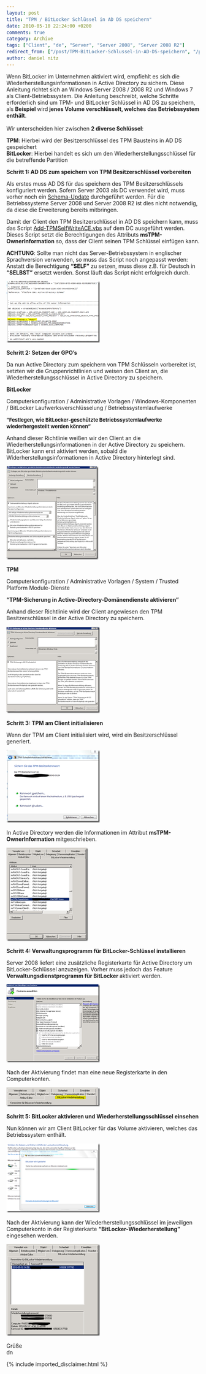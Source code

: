 ```yaml
---
layout: post
title: "TPM / BitLocker Schlüssel in AD DS speichern"
date: 2010-05-10 22:24:00 +0200
comments: true
category: Archive
tags: ["Client", "de", "Server", "Server 2008", "Server 2008 R2"]
redirect_from: ["/post/TPM-BitLocker-Schlussel-in-AD-DS-speichern", "/post/tpm-bitlocker-schlussel-in-ad-ds-speichern"]
author: daniel nitz
---
```

<!-- more -->
<p>Wenn BitLocker im Unternehmen aktiviert wird, empfiehlt es sich die Wiederherstellungsinformationen in Active Directory zu sichern. Diese Anleitung richtet sich an Windows Server 2008 / 2008 R2 und Windows 7 als Client-Betriebssystem. Die Anleitung beschreibt, welche Schritte erforderlich sind um TPM- und BitLocker Schl&uuml;ssel in AD DS zu speichern, als <strong>Beispiel </strong>wird<strong> jenes Volume verschl&uuml;sselt, welches das Betriebssystem enth&auml;lt</strong>. <br /> <br />Wir unterscheiden hier zwischen <strong>2 diverse Schl&uuml;ssel</strong>:</p>
<p><strong>TPM</strong>: Hierbei wird der Besitzerschl&uuml;ssel des TPM Bausteins in AD DS gespeichert <br /><strong>BitLocker</strong>: Hierbei handelt es sich um den Wiederherstellungsschl&uuml;ssel f&uuml;r die betreffende Partition</p>
<p><strong>Schritt 1: AD DS zum speichern von TPM Besitzerschl&uuml;ssel vorbereiten</strong></p>
<p>Als erstes muss AD DS f&uuml;r das speichern des TPM Besitzerschl&uuml;ssels konfiguriert werden. Sofern Server 2003 als DC verwendet wird, muss vorher noch ein <a href="http://technet.microsoft.com/en-us/library/dd875529(WS.10).aspx" target="_blank">Schema-Update</a> durchgef&uuml;hrt werden. F&uuml;r die Betriebssysteme Server 2008 und Server 2008 R2 ist dies nicht notwendig, da diese die Erweiterung bereits mitbringen.</p>
<p>Damit der Client den TPM Besitzerschl&uuml;ssel in AD DS speichern kann, muss das Script <a href="http://gallery.technet.microsoft.com/ScriptCenter/en-us/b4dee016-053e-4aa3-a278-3cebf70d1191" target="_blank">Add-TPMSelfWriteACE.vbs</a> auf dem DC ausgef&uuml;hrt werden. Dieses Script setzt die Berechtigungen des Attributs <strong>msTPM-OwnerInformation</strong> so, dass der Client seinen TPM Schl&uuml;ssel einf&uuml;gen kann.</p>
<p><strong>ACHTUNG</strong>: Sollte man nicht das Server-Betriebssystem in englischer Sprachversion verwenden, so muss das Script noch angepasst werden: Anstatt die Berechtigung <strong>&ldquo;SELF&rdquo;</strong> zu setzen, muss diese z.B. f&uuml;r Deutsch in <strong>&ldquo;SELBST&rdquo;</strong> ersetzt werden. Sonst l&auml;uft das Script nicht erfolgreich durch.</p>
<p><a href="/assets/archive/image_113.png" target="_blank"><img style="display: inline; border: 0px;" title="image" src="/assets/archive/image_thumb_113.png" alt="image" width="244" height="161" border="0" /></a></p>
<p><strong>Schritt 2: Setzen der GPO&rsquo;s</strong></p>
<p>Da nun Active Directory zum speichern von TPM Schl&uuml;sseln vorbereitet ist, setzten wir die Gruppenrichtlinien und weisen den Client an, die Wiederherstellungsschl&uuml;ssel in Active Directory zu speichern.</p>
<p><strong>BitLocker</strong></p>
<p>Computerkonfiguration / Administrative Vorlagen / Windows-Komponenten / BitLocker Laufwerksverschl&uuml;sselung / Betriebssystemlaufwerke</p>
<p><span style="font-size: small;"><strong>&rdquo;Festlegen, wie BitLocker-gesch&uuml;tzte Betriebssystemlaufwerke wiederhergestellt werden k&ouml;nnen&rdquo;</strong></span></p>
<p>Anhand dieser Richtlinie wei&szlig;en wir den Client an die Wiederherstellungsinformationen in der Active Directory zu speichern. BitLocker kann erst aktiviert werden, sobald die Widerherstellungsinformationen in Active Directory hinterlegt sind.</p>
<p><a href="/assets/archive/image_114.png" target="_blank"><img style="display: inline; border: 0px;" title="image" src="/assets/archive/image_thumb_114.png" alt="image" width="240" height="244" border="0" /></a></p>
<p><strong>TPM</strong></p>
<p>Computerkonfiguration / Administrative Vorlagen / System / Trusted Platform Module-Dienste</p>
<p><strong>&ldquo;TPM-Sicherung in Active-Directory-Dom&auml;nendienste aktivieren&rdquo;</strong></p>
<p>Anhand dieser Richtlinie wird der Client angewiesen den TPM Besitzerschl&uuml;ssel in der Active Directory zu speichern.</p>
<p><a href="/assets/archive/image_115.png" target="_blank"><img style="display: inline; border: 0px;" title="image" src="/assets/archive/image_thumb_115.png" alt="image" width="244" height="226" border="0" /></a></p>
<p><strong>Schritt 3: TPM am Client initialisieren</strong></p>
<p>Wenn der TPM am Client initialisiert wird, wird ein Besitzerschl&uuml;ssel generiert.</p>
<p><a href="/assets/archive/image_116.png" target="_blank"><img style="display: inline; border: 0px;" title="image" src="/assets/archive/image_thumb_116.png" alt="image" width="244" height="190" border="0" /></a></p>
<p>In Active Directory werden die Informationen im Attribut <strong>msTPM-OwnerInformation</strong> mitgeschrieben.</p>
<p><a href="/assets/archive/image_117.png" target="_blank"><img style="display: inline; border: 0px;" title="image" src="/assets/archive/image_thumb_117.png" alt="image" width="213" height="244" border="0" /></a></p>
<p><strong>Schritt 4: Verwaltungsprogramm f&uuml;r BitLocker-Schl&uuml;ssel installieren</strong></p>
<p>Server 2008 liefert eine zus&auml;tzliche Registerkarte f&uuml;r Active Directory um BitLocker-Schl&uuml;ssel anzuzeigen. Vorher muss jedoch das Feature <strong>Verwaltungsdienstprogramm f&uuml;r BitLocker </strong>aktiviert werden.</p>
<p><a href="/assets/archive/image_118.png" target="_blank"><img style="display: inline; border: 0px;" title="image" src="/assets/archive/image_thumb_118.png" alt="image" width="244" height="204" border="0" /></a></p>
<p>Nach der Aktivierung findet man eine neue Registerkarte in den Computerkonten.</p>
<p><a href="/assets/archive/image_119.png" target="_blank"><img style="display: inline; border: 0px;" title="image" src="/assets/archive/image_thumb_119.png" alt="image" width="244" height="50" border="0" /></a>&nbsp;</p>
<p><strong>Schritt 5: BitLocker aktivieren und Wiederherstellungsschl&uuml;ssel einsehen</strong></p>
<p>Nun k&ouml;nnen wir am Client BitLocker f&uuml;r das Volume aktivieren, welches das Betriebssystem enth&auml;lt.</p>
<p><a href="/assets/archive/image_120.png" target="_blank"><img style="display: inline; border: 0px;" title="image" src="/assets/archive/image_thumb_120.png" alt="image" width="244" height="181" border="0" /></a></p>
<p>Nach der Aktivierung kann der Wiederherstellungsschl&uuml;ssel im jeweiligen Computerkonto in der Registerkarte <strong>&ldquo;BitLocker-Wiederherstellung&rdquo; </strong>eingesehen werden.</p>
<p><a href="/assets/archive/image_121.png" target="_blank"><img style="display: inline; border: 0px;" title="image" src="/assets/archive/image_thumb_121.png" alt="image" width="244" height="240" border="0" /></a></p>
<p>Gr&uuml;&szlig;e <br />dn</p>
{% include imported_disclaimer.html %}
